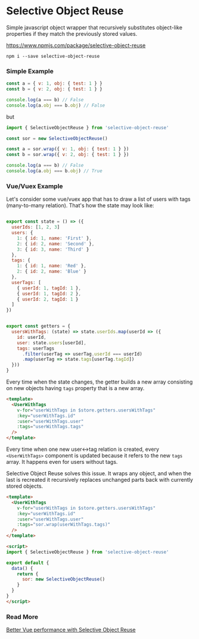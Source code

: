 # Selective Object Reuse

Simple javascript object wrapper that recursively substitutes object-like properties if they match the previously stored values.

https://www.npmjs.com/package/selective-object-reuse

```
npm i --save selective-object-reuse
```

### Simple Example

```javascript
const a = { v: 1, obj: { test: 1 } }
const b = { v: 2, obj: { test: 1 } }

console.log(a === b) // False
console.log(a.obj === b.obj) // False
```

but

```javascript
import { SelectiveObjectReuse } from 'selective-object-reuse'

const sor = new SelectiveObjectReuse()

const a = sor.wrap({ v: 1, obj: { test: 1 } })
const b = sor.wrap({ v: 2, obj: { test: 1 } })

console.log(a === b) // False
console.log(a.obj === b.obj) // True
```

### Vue/Vuex Example

Let's consider some vue/vuex app that has to draw a list of users with tags (many-to-many relation). That's how the state may look like:

```javascript

export const state = () => ({
  userIds: [1, 2, 3]
  users: { 
    1: { id: 1, name: 'First' },
    2: { id: 2, name: 'Second' },
    3: { id: 3, name: 'Third' }
  },
  tags: {
    1: { id: 1, name: 'Red' },
    2: { id: 2, name: 'Blue' }
  },
  userTags: [
    { userId: 1, tagId: 1 },
    { userId: 1, tagId: 2 },
    { userId: 2, tagId: 1 }
  ]
})


export const getters = {
  usersWithTags: (state) => state.userIds.map(userId => ({
    id: userId,
    user: state.users[userId],
    tags: userTags
      .filter(userTag => userTag.userId === userId)
      .map(userTag => state.tags[userTag.tagId])
  }))
}
```

Every time when the state changes, the getter builds a new array consisting on new objects having `tags` property that is a new array.

```HTML
<template>
  <UserWithTags
    v-for="userWithTags in $store.getters.usersWithTags"
    :key="userWithTags.id"
    :user="userWithTags.user"
    :tags="userWithTags.tags"
  />
</template>
```

Every time when one new user<->tag relation is created, every `<UserWithTags>` component is updated because it refers to the new `tags` array. It happens even for users without tags.

Selective Object Reuse solves this issue. It wraps any object, and when the last is recreated it recursively replaces unchanged parts back with currently stored objects.

```html
<template>
  <UserWithTags
    v-for="userWithTags in $store.getters.usersWithTags"
    :key="userWithTags.id"
    :user="userWithTags.user"
    :tags="sor.wrap(userWithTags.tags)"
  />
</template>

<script>
import { SelectiveObjectReuse } from 'selective-object-reuse'

export default {
  data() {
    return {
      sor: new SelectiveObjectReuse()
    }
  }
}
</script>
```


### Read More

[Better Vue performance with Selective Object Reuse](https://teamhood.com/engineering/better-vue-performance-with-selective-object-reuse/)
